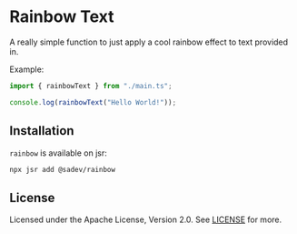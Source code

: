 # Rainbow Text

A really simple function to just apply a cool rainbow effect to text provided in.

Example:
```typescript
import { rainbowText } from "./main.ts";

console.log(rainbowText("Hello World!"));
```

## Installation

`rainbow` is available on jsr:

```bash
npx jsr add @sadev/rainbow
```

## License

Licensed under the Apache License, Version 2.0. See [LICENSE](./LICENSE) for more.